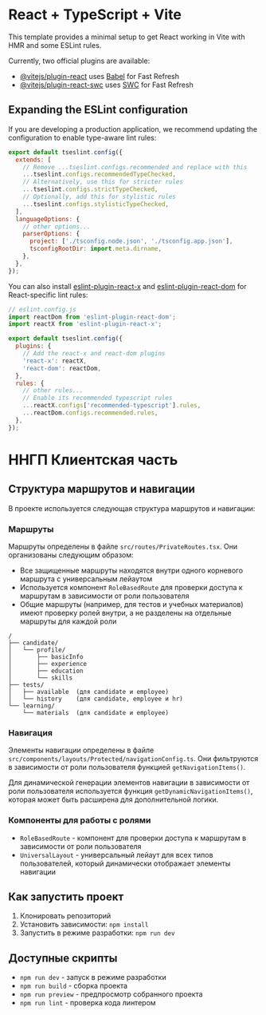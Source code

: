 # React + TypeScript + Vite

This template provides a minimal setup to get React working in Vite with HMR and some ESLint rules.

Currently, two official plugins are available:

- [@vitejs/plugin-react](https://github.com/vitejs/vite-plugin-react/blob/main/packages/plugin-react/README.md) uses [Babel](https://babeljs.io/) for Fast Refresh
- [@vitejs/plugin-react-swc](https://github.com/vitejs/vite-plugin-react-swc) uses [SWC](https://swc.rs/) for Fast Refresh

## Expanding the ESLint configuration

If you are developing a production application, we recommend updating the configuration to enable type-aware lint rules:

```js
export default tseslint.config({
  extends: [
    // Remove ...tseslint.configs.recommended and replace with this
    ...tseslint.configs.recommendedTypeChecked,
    // Alternatively, use this for stricter rules
    ...tseslint.configs.strictTypeChecked,
    // Optionally, add this for stylistic rules
    ...tseslint.configs.stylisticTypeChecked,
  ],
  languageOptions: {
    // other options...
    parserOptions: {
      project: ['./tsconfig.node.json', './tsconfig.app.json'],
      tsconfigRootDir: import.meta.dirname,
    },
  },
});
```

You can also install [eslint-plugin-react-x](https://github.com/Rel1cx/eslint-react/tree/main/packages/plugins/eslint-plugin-react-x) and [eslint-plugin-react-dom](https://github.com/Rel1cx/eslint-react/tree/main/packages/plugins/eslint-plugin-react-dom) for React-specific lint rules:

```js
// eslint.config.js
import reactDom from 'eslint-plugin-react-dom';
import reactX from 'eslint-plugin-react-x';

export default tseslint.config({
  plugins: {
    // Add the react-x and react-dom plugins
    'react-x': reactX,
    'react-dom': reactDom,
  },
  rules: {
    // other rules...
    // Enable its recommended typescript rules
    ...reactX.configs['recommended-typescript'].rules,
    ...reactDom.configs.recommended.rules,
  },
});
```

# ННГП Клиентская часть

## Структура маршрутов и навигации

В проекте используется следующая структура маршрутов и навигации:

### Маршруты

Маршруты определены в файле `src/routes/PrivateRoutes.tsx`. Они организованы следующим образом:

- Все защищенные маршруты находятся внутри одного корневого маршрута с универсальным лейаутом
- Используется компонент `RoleBasedRoute` для проверки доступа к маршрутам в зависимости от роли пользователя
- Общие маршруты (например, для тестов и учебных материалов) имеют проверку ролей внутри, а не разделены на отдельные маршруты для каждой роли

```
/
├── candidate/
│   └── profile/
│       ├── basicInfo
│       ├── experience
│       ├── education
│       └── skills
├── tests/
│   ├── available  (для candidate и employee)
│   └── history    (для candidate, employee и hr)
└── learning/
    └── materials  (для candidate и employee)
```

### Навигация

Элементы навигации определены в файле `src/components/layouts/Protected/navigationConfig.ts`. Они фильтруются в зависимости от роли пользователя функцией `getNavigationItems()`.

Для динамической генерации элементов навигации в зависимости от роли пользователя используется функция `getDynamicNavigationItems()`, которая может быть расширена для дополнительной логики.

### Компоненты для работы с ролями

- `RoleBasedRoute` - компонент для проверки доступа к маршрутам в зависимости от роли пользователя
- `UniversalLayout` - универсальный лейаут для всех типов пользователей, который динамически отображает элементы навигации

## Как запустить проект

1. Клонировать репозиторий
2. Установить зависимости: `npm install`
3. Запустить в режиме разработки: `npm run dev`

## Доступные скрипты

- `npm run dev` - запуск в режиме разработки
- `npm run build` - сборка проекта
- `npm run preview` - предпросмотр собранного проекта
- `npm run lint` - проверка кода линтером
